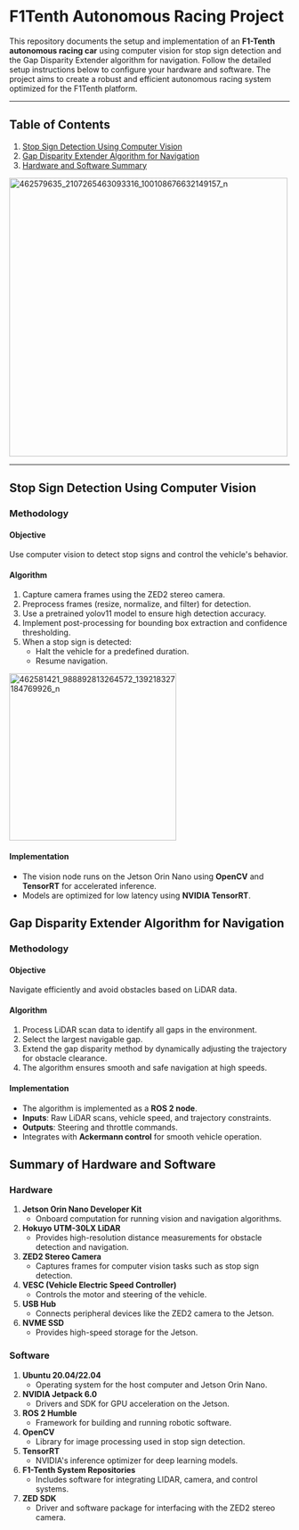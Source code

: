# F1Tenth Autonomous Racing Project

This repository documents the setup and implementation of an **F1-Tenth autonomous racing car** using computer vision for stop sign detection and the Gap Disparity Extender algorithm for navigation. Follow the detailed setup instructions below to configure your hardware and software. The project aims to create a robust and efficient autonomous racing system optimized for the F1Tenth platform.

---

## Table of Contents

1. [Stop Sign Detection Using Computer Vision](#stop-sign-detection-using-computer-vision)
2. [Gap Disparity Extender Algorithm for Navigation](#gap-disparity-extender-algorithm-for-navigation)
3. [Hardware and Software Summary](#summary-of-hardware-and-software)

<img src="https://github.com/user-attachments/assets/186fd917-efbb-443f-96f9-23f0efff1706" alt="462579635_2107265463093316_100108676632149157_n" width="500"/>

---

## Stop Sign Detection Using Computer Vision

### Methodology

#### Objective
Use computer vision to detect stop signs and control the vehicle's behavior.

#### Algorithm 
1. Capture camera frames using the ZED2 stereo camera. 
2. Preprocess frames (resize, normalize, and filter) for detection.
3. Use a pretrained yolov11 model to ensure high detection accuracy.
4. Implement post-processing for bounding box extraction and confidence thresholding.
5. When a stop sign is detected:
   - Halt the vehicle for a predefined duration.
   - Resume navigation.
  <img src="https://github.com/user-attachments/assets/693fcadb-d01f-4ba2-9cc4-989d4ab08765" alt="462581421_988892813264572_139218327184769926_n" width="300"/>


#### Implementation
- The vision node runs on the Jetson Orin Nano using **OpenCV** and **TensorRT** for accelerated inference.
- Models are optimized for low latency using **NVIDIA TensorRT**.

## Gap Disparity Extender Algorithm for Navigation

### Methodology

#### Objective
Navigate efficiently and avoid obstacles based on LiDAR data.

#### Algorithm
1. Process LiDAR scan data to identify all gaps in the environment.
2. Select the largest navigable gap.
3. Extend the gap disparity method by dynamically adjusting the trajectory for obstacle clearance.
4. The algorithm ensures smooth and safe navigation at high speeds.

#### Implementation
- The algorithm is implemented as a **ROS 2 node**.
- **Inputs**: Raw LiDAR scans, vehicle speed, and trajectory constraints.
- **Outputs**: Steering and throttle commands.
- Integrates with **Ackermann control** for smooth vehicle operation.

## Summary of Hardware and Software

### Hardware
1. **Jetson Orin Nano Developer Kit**
   - Onboard computation for running vision and navigation algorithms.
2. **Hokuyo UTM-30LX LiDAR**
   - Provides high-resolution distance measurements for obstacle detection and navigation.
3. **ZED2 Stereo Camera**
   - Captures frames for computer vision tasks such as stop sign detection.
4. **VESC (Vehicle Electric Speed Controller)**
   - Controls the motor and steering of the vehicle.
5. **USB Hub**
   - Connects peripheral devices like the ZED2 camera to the Jetson.
6. **NVME SSD**
   - Provides high-speed storage for the Jetson.

### Software
1. **Ubuntu 20.04/22.04**
   - Operating system for the host computer and Jetson Orin Nano.
2. **NVIDIA Jetpack 6.0**
   - Drivers and SDK for GPU acceleration on the Jetson.
3. **ROS 2 Humble**
   - Framework for building and running robotic software.
4. **OpenCV**
   - Library for image processing used in stop sign detection.
5. **TensorRT**
   - NVIDIA's inference optimizer for deep learning models.
6. **F1-Tenth System Repositories**
   - Includes software for integrating LIDAR, camera, and control systems.
7. **ZED SDK**
   - Driver and software package for interfacing with the ZED2 stereo camera.




